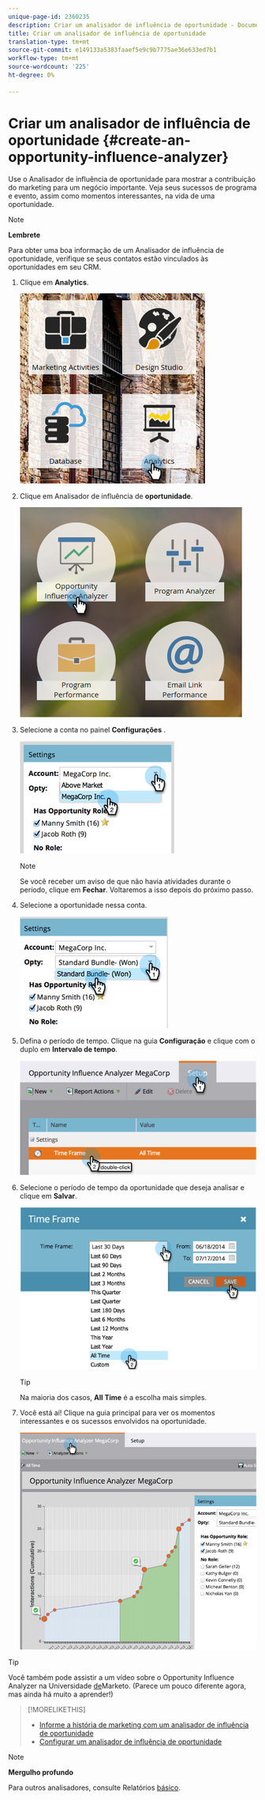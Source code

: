 ```yaml
---
unique-page-id: 2360235
description: Criar um analisador de influência de oportunidade - Documentos do marketing - Documentação do produto
title: Criar um analisador de influência de oportunidade
translation-type: tm+mt
source-git-commit: e149133a5383faaef5e9c9b7775ae36e633ed7b1
workflow-type: tm+mt
source-wordcount: '225'
ht-degree: 0%

---
```



# Criar um analisador de influência de oportunidade {#create-an-opportunity-influence-analyzer}

Use o Analisador de influência de oportunidade para mostrar a contribuição do marketing para um negócio importante. Veja seus sucessos de programa e evento, assim como momentos interessantes, na vida de uma oportunidade.

>[!NOTE]
>
>**Lembrete**
>
>Para obter uma boa informação de um Analisador de influência de oportunidade, verifique se seus contatos estão vinculados às oportunidades em seu CRM.

1. Clique em **Analytics**.

   ![](assets/analytics.png)

1. Clique em Analisador de influência de **oportunidade**.

   ![](assets/two.png)

1. Selecione a conta no painel **Configurações** .

   ![](assets/image2014-9-17-8-3a56-3a32.png)

   >[!NOTE]
   >
   >Se você receber um aviso de que não havia atividades durante o período, clique em **Fechar**. Voltaremos a isso depois do próximo passo.

1. Selecione a oportunidade nessa conta.

   ![](assets/image2014-9-17-8-3a56-3a48.png)

1. Defina o período de tempo. Clique na guia **Configuração** e clique com o duplo em **Intervalo de tempo**.

   ![](assets/image2014-9-17-8-3a57-3a17.png)

1. Selecione o período de tempo da oportunidade que deseja analisar e clique em **Salvar**.

   ![](assets/image2014-9-17-8-3a57-3a27.png)

   >[!TIP]
   >
   >
   >Na maioria dos casos, **All Time** é a escolha mais simples.

1. Você está aí! Clique na guia principal para ver os momentos interessantes e os sucessos envolvidos na oportunidade.

   ![](assets/image2014-9-17-8-3a57-3a42.png)

>[!TIP]
>
>Você também pode assistir a um vídeo sobre o Opportunity Influence Analyzer na Universidade [de](https://learn.marketo.com)Marketo. (Parece um pouco diferente agora, mas ainda há muito a aprender!)

>[!MORELIKETHIS]
>
>* [Informe a história de marketing com um analisador de influência de oportunidade](tell-the-marketing-story-with-an-opportunity-influence-analyzer.md)
>* [Configurar um analisador de influência de oportunidade](configure-an-opportunity-influence-analyzer.md)

>



>[!NOTE]
>
>**Mergulho profundo**
>
>Para outros analisadores, consulte Relatórios [básico](http://docs.marketo.com/display/docs/basic+reporting).

